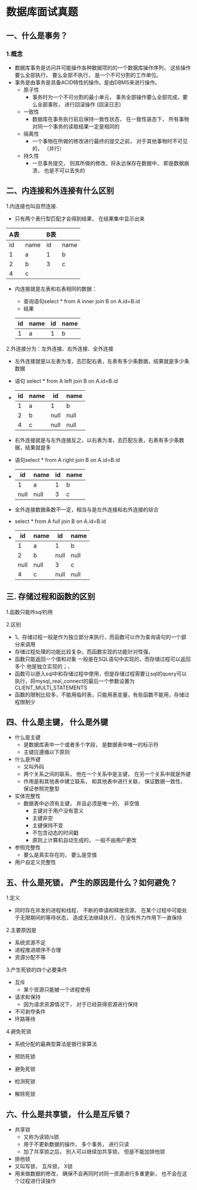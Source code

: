 #  数据库面试真题

##  一、什么是事务？

###  1.概念

* 数据库事务是访问并可能操作各种数据项的的一个数据库操作序列， 这些操作要么全部执行， 要么全部不执行， 是一个不可分割的工作单位。
* 事务是由事务是具备ACID特性的操作。是由DBMS来进行操作。
  * 原子性
    * 事务时为一个不可分割的最小单元， 事务全部操作要么全部完成，要么全部事败， 进行回滚操作 (回滚日志)
  * 一致性
    * 数据库在事务执行前后保持一致性状态， 在一致性装态下， 所有事物对同一个事务的读取结果一定是相同的
  * 隔离性
    * 一个事物在所做的修改进行最终的提交之前， 对于其他事物时不可见的， （并行）
  * 持久性
    * 一旦事务提交， 则其所做的修改，将永远保存在数据中， 即是数据崩溃， 也是不可以丢失的



##  二、内连接和外连接有什么区别

1.内连接也叫自然连接.

* 只有两个表行型匹配才会得到结果， 在结果集中显示出来

| A表   |      | B表   |      |
| ---- | ---- | ---- | ---- |
| id   | name | id   | name |
| 1    | a    | 1    | b    |
| 2    | b    | 3    | c    |
| 4    | c    |      |      |

*  内连接就是左表和右表相同的数据：

   * 查询语句select * from A inner join B on A.id=B.id
   * 结果

   | id   | name | id   | name |
   | ---- | ---- | ---- | ---- |
   | 1    | a    | 1    | b    |

2.外连接分为：左外连接、右外连接、全外连接

* 左外连接就是以左表为准，去匹配右表，左表有多少条数据，结果就是多少条数据

* 语句 select * from A left join B on A.id=B.id

* | id   | name | id   | name |
  | ---- | ---- | ---- | ---- |
  | 1    | a    | 1    | b    |
  | 2    | b    | null | null |
  | 4    | c    | null | null |

* 右外连接就是与左外连接反之，以右表为准，去匹配左表，右表有多少条数据，结果就是多

* 语句select * from A right join B on A.id=B.id

* | id   | name | id   | name |
  | ---- | ---- | ---- | ---- |
  | 1    | a    | 1    | b    |
  | null | null | 3    | c    |

* 全外连接数据条数不一定，相当与是左外连接和右外连接的综合

* select * from A full join B on A.id=B.id

* | id   | name | id   | name |
  | ---- | ---- | ---- | ---- |
  | 1    | a    | 1    | b    |
  | 2    | b    | null | null |
  | null | null | 3    | c    |
  | 4    | c    | null | null |

##  三. 存储过程和函数的区别

1.函数只能咋sql钓用

2.区别

* 1。存储过程一般是作为独立部分来执行，而函数可以作为查询语句的一个部分来调用
* 存储过程处理的功能比较复杂，而函数实现的功能针对性强，
* 函数只能返回一个值和对象  一般是在SQL语句中实现的，而存储过程可以返回多个 他是独立实现的；、
* 函数可以嵌入sql中和存储过程中使用，但是存储过程需要让sql的query可以执行，将mysql_real_connect的最后一个参数设置为CLIENT_MULTI_STATEMENTS
* 函数的限制比较多，不能用临时表，只能用表变量，有些函数不能用，存储过程限制少

##  四、什么是主键， 什么是外键

* 什么是主键
  * 是数据库表中一个或者多个字段， 是数据表中唯一的标示符
  * 主键应遵循以下原则
* 什么是外键
  * 又叫外码
  * 两个关系之间的联系， 他在一个关系中是主键， 在另一个关系中就是外键
  * 作用是和其他表中建立联系， 和其他表中进行关联， 保证数据一致性， 保证参照完整型
* 实体完整性
  * 数据表中必须有主键， 并且必须是唯一的， 非空值
    * 主键对于用户没有意义
    * 主键非空
    * 主键保持不变
    * 不包含动态的时间戳
    * 原则上计算机自动生成的， 一般不由用户更改
* 参照完整性
  * 要么是真实存在的， 要么是空值
* 用户自定义完整性

##  五、什么是死锁， 产生的原因是什么？如何避免？

1.定义

* 同时存在并发的进程和线程， 不断的申请和释放资源， 在某个过程中可能处于无限期间的等待状态， 造成无法继续执行， 在没有外力作用下一直保持

2.主要原因是

* 系统资源不足
* 进程推进顺序不合理
* 资源分配不等

3.产生死锁的四个必要条件

* 互斥
  * 某个资源只能被一个进程使用
* 请求和保持
  * 因为请求资源情况下， 对于已经获得资源进行保持
* 不可剥夺条件
* 环路等待

4.避免死锁

* 系统分配的最典型算法是银行家算法


* 预防死锁
* 避免死锁 
* 检测死锁 
* 解除死锁

##  六、什么是共享锁， 什么是互斥锁？

* 共享锁
  * 又称为读锁/s锁
  * 用于不更新数据的操作， 多个事务， 进行只读
  * 加了共享锁之后， 别人可以继续加共享锁， 但是不能加排他锁
* 排他锁
* 又叫写锁， 互斥锁， X锁
* 用来做数据的修改， 确保不会再同时对同一资源进行多重更新， 也不会在这个过程进行读操作













